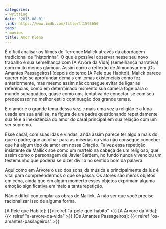 ```yaml
---
categories:
- writting
date: '2013-08-01'
link: https://www.imdb.com/title/tt1595656
tags:
- movies
title: Amor Pleno
---
```


É difícil analisar os filmes de Terrence Malick através da abordagem tradicional de "historinha". O que é possível observar nesse seu novo trabalho é sua semelhança com [A Árvore da Vida] (semelhança narrativa) com muito menos glamour. Assim como a reflexão de Almodóvar em [Os Amantes Passageiros] (depois do tenso [A Pele que Habito]), Malick parece querer não se aprofundar demais em temas existenciais como fez anteriormente, mas mesmo assim não consegue evitar de ligar as referências, como em determinado momento sua câmera foge para o mundo subaquático, quase como uma tentativa de conectar-se com seu predecessor no melhor estilo continuação dos grande temas.

E o amor é o grande tema dessa vez, e mais uma vez a religião é a lupa usada em sua análise, na figura de um padre questionando repetidamente sua fé e a inexistência do amor do casal principal em sua relação com um ser supremo.

Esse casal, com suas idas e vindas, ainda assim parece ter algo a mais do que o padre, que ao olhar para as misérias da vida não consegue conceber que há algum tipo de amor em nossa Criação. Talvez essa repetição insistente de Mallick soe como um martelo na cabeça de um religioso, que assim como o personagem de Javier Bardem, no fundo nunca vivenciou um testemunho que poderia se dizer divino no sentido bom da palavra.

Aqui como em Árvore o uso dos sons, da música e principalmente da luz é vital para compreendermos o que se passa. Os atores são meros objetos em cena, ainda que em algum momento esses objetos exprimam alguma emoção significativa em meio a tanta repetição.

Não é difícil contemplar as obras de Mallick. A não ser que você precise racionalizar isso de alguma forma.

[A Pele que Habito]: {{< relref "a-pele-que-habito" >}}
[A Árvore da Vida]: {{< relref "a-arvore-da-vida" >}}
[Os Amantes Passageiros]: {{< relref "os-amantes-passageiros" >}}

